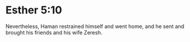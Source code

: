 # Esther 5:10

Nevertheless, Haman restrained himself and went home, and he sent and brought his friends and his wife Zeresh.
